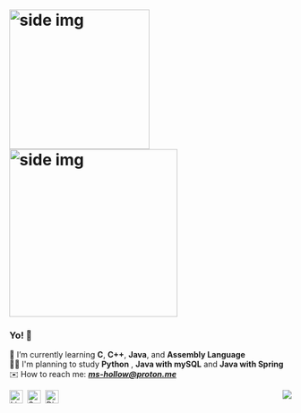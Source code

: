 
# <img src="https://media.giphy.com/media/ferIxwgIjUjJPcBLWX/giphy.gif" align ="left" alt="side img" width="250" height="auto" />
# <img src="https://media1.giphy.com/media/TinDDqRSzOYzF01W6B/giphy.gif?cid=790b761165bbed73a41db902ea85d59e70b4ac0fa226457e&rid=giphy.gif&ct=s" align ="center" alt="side img" width="300" height="auto" />
### Yo! 🤠

🍄 I’m currently learning **C**, **C++**, **Java**, and **Assembly Language**<br/>
👩‍💻 I'm planning to study **Python** , **Java with mySQL** and **Java with Spring**<br/>
✉️ How to reach me: <b><i>ms-hollow@proton.me</i></b><br/>


<a href="https://www.linkedin.com/in/abbegailmilesleonen/"> <img align="left" alt="LinkedIn" width="24px" style="padding-right:5px;" src="https://cdn-icons-png.flaticon.com/512/3536/3536505.png" /> </a>

<a href="https://open.spotify.com/user/22iwfdwjhk6tj3bl4ioh4twii?si=187046d34d03493c" > <img align="left" alt="Spotify" width="24px" style="padding-right:5px;" src="https://cdn-icons-png.flaticon.com/512/174/174872.png" /> </a>

<a href="https://discordapp.com/users/573898463058722831" > <img align="left" alt="Discord" width="24px" style="padding-right:5px;" src="https://cdn-icons-png.flaticon.com/512/5968/5968756.png" /> </a>

<img src = "https://komarev.com/ghpvc/?username=ms-hollowl&color=191919&label=Profile%20Views&style=for-the-badge" align="right"/>
